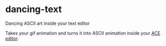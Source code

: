 dancing-text
============

Dancing ASCII art inside your text editor

Takes your gif animation and turns it into ASCII animation inside your [ACE editor](https://github.com/ajaxorg/ace).
